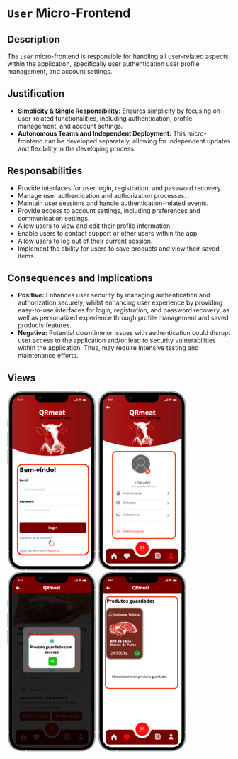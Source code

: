 # `User` Micro-Frontend

## Description

The `User` micro-frontend is responsible for handling all user-related aspects within the application, specifically user authentication user profile management, and account settings.

## Justification
- **Simplicity & Single Responsibility:** Ensures simplicity by focusing on user-related functionalities, including authentication, profile management, and account settings.
- **Autonomous Teams and Independent Deployment:** This micro-frontend can be developed separately, allowing for independent updates and flexibility in the developing process.

## Responsabilities
- Provide interfaces for user login, registration, and password recovery.
- Manage user authentication and authorization processes.
- Maintain user sessions and handle authentication-related events.
- Provide access to account settings, including preferences and communication settings.
- Allow users to view and edit their profile information.
- Enable users to contact support or other users within the app.
- Allow users to log out of their current session.
- Implement the ability for users to save products and view their saved items.

## Consequences and Implications
- **Positive:** Enhances user security by managing authentication and authorization securely, whilst enhancing user experience by providing easy-to-use interfaces for login, registration, and password recovery, as well as personalized experience through profile management and saved products features.
- **Negative:** Potential downtime or issues with authentication could disrupt user access to the application and/or lead to security vulnerabilities within the application. Thus, may require intensive testing and maintenance efforts.

## Views
<div>
<img src="https://github.com/DuarteVDG/aw-project/blob/main/micro-frontends/images/UserAuthentication.png?raw=true" style="width: 200px; height: auto;">
<img src="https://github.com/DuarteVDG/aw-project/blob/main/micro-frontends/images/UserProfile1.png?raw=true" style="width: 200px; height: auto;">
<img src="https://github.com/DuarteVDG/aw-project/blob/main/micro-frontends/images/UserProfile3.png?raw=true" style="width: 200px; height: auto;">
<img src="https://github.com/DuarteVDG/aw-project/blob/main/micro-frontends/images/UserProfile2.png?raw=true" style="width: 200px; height: auto;">
</div>
  
